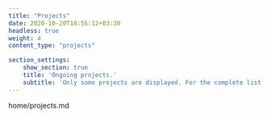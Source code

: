 ```yaml
---
title: "Projects"
date: 2020-10-20T18:55:12+03:30
headless: true
weight: 4
content_type: "projects"

section_settings:
    show_section: true
    title: 'Ongoing projects.'
    subtitle: 'Only some projects are displayed. For the complete list, see my CV.'
---
```


home/projects.md